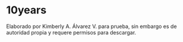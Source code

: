 # 10years
Elaborado por Kimberly A. Álvarez V. para prueba, sin embargo es de autoridad propia y requere permisos para descargar.

